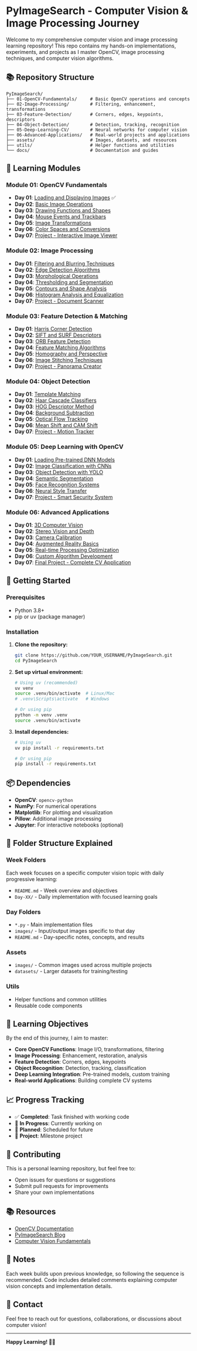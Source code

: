 # PyImageSearch - Computer Vision & Image Processing Journey

Welcome to my comprehensive computer vision and image processing learning repository! This repo contains my hands-on implementations, experiments, and projects as I master OpenCV, image processing techniques, and computer vision algorithms.

## 📚 Repository Structure

```
PyImageSearch/
├── 01-OpenCV-Fundamentals/     # Basic OpenCV operations and concepts
├── 02-Image-Processing/        # Filtering, enhancement, transformations
├── 03-Feature-Detection/       # Corners, edges, keypoints, descriptors
├── 04-Object-Detection/        # Detection, tracking, recognition
├── 05-Deep-Learning-CV/        # Neural networks for computer vision
├── 06-Advanced-Applications/   # Real-world projects and applications
├── assets/                     # Images, datasets, and resources
├── utils/                      # Helper functions and utilities
└── docs/                       # Documentation and guides
```

## 🎯 Learning Modules

### Module 01: OpenCV Fundamentals
- **Day 01**: [Loading and Displaying Images](./01-OpenCV-Fundamentals/Day-01-Loading-Images/) ✅
- **Day 02**: [Basic Image Operations](./01-OpenCV-Fundamentals/Day-02-Basic-Operations/)
- **Day 03**: [Drawing Functions and Shapes](./01-OpenCV-Fundamentals/Day-03-Drawing-Functions/)
- **Day 04**: [Mouse Events and Trackbars](./01-OpenCV-Fundamentals/Day-04-Mouse-Events/)
- **Day 05**: [Image Transformations](./01-OpenCV-Fundamentals/Day-05-Transformations/)
- **Day 06**: [Color Spaces and Conversions](./01-OpenCV-Fundamentals/Day-06-Color-Spaces/)
- **Day 07**: [Project - Interactive Image Viewer](./01-OpenCV-Fundamentals/Day-07-Project-Viewer/)

### Module 02: Image Processing
- **Day 01**: [Filtering and Blurring Techniques](./02-Image-Processing/Day-01-Filtering-Blurring/)
- **Day 02**: [Edge Detection Algorithms](./02-Image-Processing/Day-02-Edge-Detection/)
- **Day 03**: [Morphological Operations](./02-Image-Processing/Day-03-Morphological-Ops/)
- **Day 04**: [Thresholding and Segmentation](./02-Image-Processing/Day-04-Thresholding/)
- **Day 05**: [Contours and Shape Analysis](./02-Image-Processing/Day-05-Contours-Shapes/)
- **Day 06**: [Histogram Analysis and Equalization](./02-Image-Processing/Day-06-Histograms/)
- **Day 07**: [Project - Document Scanner](./02-Image-Processing/Day-07-Project-Scanner/)

### Module 03: Feature Detection & Matching
- **Day 01**: [Harris Corner Detection](./03-Feature-Detection/Day-01-Harris-Corners/)
- **Day 02**: [SIFT and SURF Descriptors](./03-Feature-Detection/Day-02-SIFT-SURF/)
- **Day 03**: [ORB Feature Detection](./03-Feature-Detection/Day-03-ORB-Features/)
- **Day 04**: [Feature Matching Algorithms](./03-Feature-Detection/Day-04-Feature-Matching/)
- **Day 05**: [Homography and Perspective](./03-Feature-Detection/Day-05-Homography/)
- **Day 06**: [Image Stitching Techniques](./03-Feature-Detection/Day-06-Image-Stitching/)
- **Day 07**: [Project - Panorama Creator](./03-Feature-Detection/Day-07-Project-Panorama/)

### Module 04: Object Detection
- **Day 01**: [Template Matching](./04-Object-Detection/Day-01-Template-Matching/)
- **Day 02**: [Haar Cascade Classifiers](./04-Object-Detection/Day-02-Haar-Cascades/)
- **Day 03**: [HOG Descriptor Method](./04-Object-Detection/Day-03-HOG-Descriptor/)
- **Day 04**: [Background Subtraction](./04-Object-Detection/Day-04-Background-Subtraction/)
- **Day 05**: [Optical Flow Tracking](./04-Object-Detection/Day-05-Optical-Flow/)
- **Day 06**: [Mean Shift and CAM Shift](./04-Object-Detection/Day-06-MeanShift-CAMShift/)
- **Day 07**: [Project - Motion Tracker](./04-Object-Detection/Day-07-Project-Tracker/)

### Module 05: Deep Learning with OpenCV
- **Day 01**: [Loading Pre-trained DNN Models](./05-Deep-Learning-CV/Day-01-Pretrained-Models/)
- **Day 02**: [Image Classification with CNNs](./05-Deep-Learning-CV/Day-02-Image-Classification/)
- **Day 03**: [Object Detection with YOLO](./05-Deep-Learning-CV/Day-03-YOLO-Detection/)
- **Day 04**: [Semantic Segmentation](./05-Deep-Learning-CV/Day-04-Semantic-Segmentation/)
- **Day 05**: [Face Recognition Systems](./05-Deep-Learning-CV/Day-05-Face-Recognition/)
- **Day 06**: [Neural Style Transfer](./05-Deep-Learning-CV/Day-06-Style-Transfer/)
- **Day 07**: [Project - Smart Security System](./05-Deep-Learning-CV/Day-07-Project-Security/)

### Module 06: Advanced Applications
- **Day 01**: [3D Computer Vision](./06-Advanced-Applications/Day-01-3D-Vision/)
- **Day 02**: [Stereo Vision and Depth](./06-Advanced-Applications/Day-02-Stereo-Vision/)
- **Day 03**: [Camera Calibration](./06-Advanced-Applications/Day-03-Camera-Calibration/)
- **Day 04**: [Augmented Reality Basics](./06-Advanced-Applications/Day-04-AR-Basics/)
- **Day 05**: [Real-time Processing Optimization](./06-Advanced-Applications/Day-05-Optimization/)
- **Day 06**: [Custom Algorithm Development](./06-Advanced-Applications/Day-06-Custom-Algorithms/)
- **Day 07**: [Final Project - Complete CV Application](./06-Advanced-Applications/Day-07-Final-Project/)

## 🚀 Getting Started

### Prerequisites
- Python 3.8+
- pip or uv (package manager)

### Installation

1. **Clone the repository:**
   ```bash
   git clone https://github.com/YOUR_USERNAME/PyImageSearch.git
   cd PyImageSearch
   ```

2. **Set up virtual environment:**
   ```bash
   # Using uv (recommended)
   uv venv
   source .venv/bin/activate  # Linux/Mac
   # .venv\Scripts\activate   # Windows
   
   # Or using pip
   python -m venv .venv
   source .venv/bin/activate
   ```

3. **Install dependencies:**
   ```bash
   # Using uv
   uv pip install -r requirements.txt
   
   # Or using pip
   pip install -r requirements.txt
   ```

## 📦 Dependencies

- **OpenCV**: `opencv-python`
- **NumPy**: For numerical operations
- **Matplotlib**: For plotting and visualization
- **Pillow**: Additional image processing
- **Jupyter**: For interactive notebooks (optional)

## 📁 Folder Structure Explained

### Week Folders
Each week focuses on a specific computer vision topic with daily progressive learning:
- `README.md` - Week overview and objectives
- `Day-XX/` - Daily implementation with focused learning goals

### Day Folders
- `*.py` - Main implementation files
- `images/` - Input/output images specific to that day
- `README.md` - Day-specific notes, concepts, and results

### Assets
- `images/` - Common images used across multiple projects
- `datasets/` - Larger datasets for training/testing

### Utils
- Helper functions and common utilities
- Reusable code components

## 🎯 Learning Objectives

By the end of this journey, I aim to master:

- **Core OpenCV Functions**: Image I/O, transformations, filtering
- **Image Processing**: Enhancement, restoration, analysis
- **Feature Detection**: Corners, edges, keypoints
- **Object Recognition**: Detection, tracking, classification
- **Deep Learning Integration**: Pre-trained models, custom training
- **Real-world Applications**: Building complete CV systems

## 📈 Progress Tracking

- ✅ **Completed**: Task finished with working code
- 🔄 **In Progress**: Currently working on
- 📝 **Planned**: Scheduled for future
- 🎯 **Project**: Milestone project

## 🤝 Contributing

This is a personal learning repository, but feel free to:
- Open issues for questions or suggestions
- Submit pull requests for improvements
- Share your own implementations

## 📚 Resources

- [OpenCV Documentation](https://docs.opencv.org/)
- [PyImageSearch Blog](https://pyimagesearch.com/)
- [Computer Vision Fundamentals](https://opencv.org/)

## 📝 Notes

Each week builds upon previous knowledge, so following the sequence is recommended. Code includes detailed comments explaining computer vision concepts and implementation details.

## 📧 Contact

Feel free to reach out for questions, collaborations, or discussions about computer vision!

---

**Happy Learning! 🚀📸**